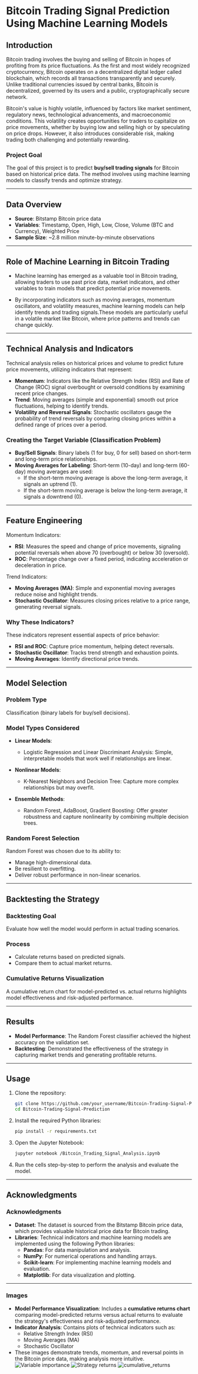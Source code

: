 # Bitcoin Trading Signal Prediction Using Machine Learning Models

## Introduction

Bitcoin trading involves the buying and selling of Bitcoin in hopes of profiting from its price fluctuations. As the first and most widely recognized cryptocurrency, Bitcoin operates on a decentralized digital ledger called blockchain, which records all transactions transparently and securely. Unlike traditional currencies issued by central banks, Bitcoin is decentralized, governed by its users and a public, cryptographically secure network.

Bitcoin's value is highly volatile, influenced by factors like market sentiment, regulatory news, technological advancements, and macroeconomic conditions. This volatility creates opportunities for traders to capitalize on price movements, whether by buying low and selling high or by speculating on price drops. However, it also introduces considerable risk, making trading both challenging and potentially rewarding.

### Project Goal

The goal of this project is to predict **buy/sell trading signals** for Bitcoin based on historical price data. The method involves using machine learning models to classify trends and optimize strategy.

---

## Data Overview

- **Source**: Bitstamp Bitcoin price data
- **Variables**: Timestamp, Open, High, Low, Close, Volume (BTC and Currency), Weighted Price
- **Sample Size**: ~2.8 million minute-by-minute observations

---

## Role of Machine Learning in Bitcoin Trading

- Machine learning has emerged as a valuable tool in Bitcoin trading, allowing traders to use past price data, market indicators, and other variables to train models that predict potential price movements. 

- By incorporating indicators such as moving averages, momentum oscillators, and volatility measures, machine learning models can help identify trends and trading signals.These models are particularly useful in a volatile market like Bitcoin, where price patterns and trends can change quickly.

---

## Technical Analysis and Indicators

Technical analysis relies on historical prices and volume to predict future price movements, utilizing indicators that represent:

- **Momentum**: Indicators like the Relative Strength Index (RSI) and Rate of Change (ROC) signal overbought or oversold conditions by examining recent price changes.
- **Trend**: Moving averages (simple and exponential) smooth out price fluctuations, helping to identify trends.
- **Volatility and Reversal Signals**: Stochastic oscillators gauge the probability of trend reversals by comparing closing prices within a defined range of prices over a period.

### Creating the Target Variable (Classification Problem)

- **Buy/Sell Signals**: Binary labels (1 for buy, 0 for sell) based on short-term and long-term price relationships.
- **Moving Averages for Labeling**: Short-term (10-day) and long-term (60-day) moving averages are used:
  - If the short-term moving average is above the long-term average, it signals an uptrend (1).
  - If the short-term moving average is below the long-term average, it signals a downtrend (0).

---

## Feature Engineering

Momentum Indicators:
- **RSI**: Measures the speed and change of price movements, signaling potential reversals when above 70 (overbought) or below 30 (oversold).
- **ROC**: Percentage change over a fixed period, indicating acceleration or deceleration in price.

Trend Indicators:
- **Moving Averages (MA)**: Simple and exponential moving averages reduce noise and highlight trends.
- **Stochastic Oscillator**: Measures closing prices relative to a price range, generating reversal signals.

### Why These Indicators?

These indicators represent essential aspects of price behavior:
- **RSI and ROC**: Capture price momentum, helping detect reversals.
- **Stochastic Oscillator**: Tracks trend strength and exhaustion points.
- **Moving Averages**: Identify directional price trends.

---

## Model Selection

### Problem Type
Classification (binary labels for buy/sell decisions).

### Model Types Considered

- **Linear Models**:
  - Logistic Regression and Linear Discriminant Analysis: Simple, interpretable models that work well if relationships are linear.

- **Nonlinear Models**:
  - K-Nearest Neighbors and Decision Tree: Capture more complex relationships but may overfit.

- **Ensemble Methods**:
  - Random Forest, AdaBoost, Gradient Boosting: Offer greater robustness and capture nonlinearity by combining multiple decision trees.

### Random Forest Selection
Random Forest was chosen due to its ability to:
- Manage high-dimensional data.
- Be resilient to overfitting.
- Deliver robust performance in non-linear scenarios.

---

## Backtesting the Strategy

### Backtesting Goal
Evaluate how well the model would perform in actual trading scenarios.

### Process
- Calculate returns based on predicted signals.
- Compare them to actual market returns.

### Cumulative Returns Visualization
A cumulative return chart for model-predicted vs. actual returns highlights model effectiveness and risk-adjusted performance.

---

## Results

- **Model Performance**: The Random Forest classifier achieved the highest accuracy on the validation set.
- **Backtesting**: Demonstrated the effectiveness of the strategy in capturing market trends and generating profitable returns.

---

## Usage

1. Clone the repository:
   ```bash
   git clone https://github.com/your_username/Bitcoin-Trading-Signal-Prediction.git
   cd Bitcoin-Trading-Signal-Prediction

2. Install the required Python libraries:
   ```bash
   pip install -r requirements.txt

3. Open the Jupyter Notebook:
   ```bash
   jupyter notebook /Bitcoin_Trading_Signal_Analysis.ipynb

4. Run the cells step-by-step to perform the analysis and evaluate the model.

---

## Acknowledgments

### Acknowledgments

- **Dataset**: The dataset is sourced from the Bitstamp Bitcoin price data, which provides valuable historical price data for Bitcoin trading.  
- **Libraries**: Technical indicators and machine learning models are implemented using the following Python libraries:
  - **Pandas**: For data manipulation and analysis.
  - **NumPy**: For numerical operations and handling arrays.
  - **Scikit-learn**: For implementing machine learning models and evaluation.
  - **Matplotlib**: For data visualization and plotting.

---

### Images

- **Model Performance Visualization**: Includes a **cumulative returns chart** comparing model-predicted returns versus actual returns to evaluate the strategy's effectiveness and risk-adjusted performance.  
- **Indicator Analysis**: Contains plots of technical indicators such as:
  - Relative Strength Index (RSI)
  - Moving Averages (MA)
  - Stochastic Oscillator  
- These images demonstrate trends, momentum, and reversal points in the Bitcoin price data, making analysis more intuitive.
![Variable importance](https://github.com/user-attachments/assets/fcfaa824-e790-402e-a0d5-f082c8abcde2)
![Strategy returns](https://github.com/user-attachments/assets/bc4c5213-0495-4035-ab0d-33d431bd7e3a)
![cumulative_returns](https://github.com/user-attachments/assets/7d087771-677f-44fd-8756-518ddd5ff53a)

